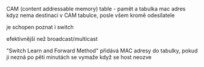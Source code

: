 CAM (content addressable memory) table - pamět a tabulka mac adres
kdyz nema destinaci v CAM tabulce, posle všem kromě odesílatele

je schopen poznat i switch

efektivnější než broadcast/multicast

"Switch Learn and Forward Method"
přidává MAC adresy do tabulky, pokud ji nezná
po pěti minutách se vymaže když se host neozve 